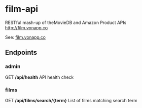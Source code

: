 # film-api

RESTful mash-up of theMovieDB and Amazon Product APIs http://film.vonapp.co

See: [film.vonapp.co](http://film.vonapp.co)

## Endpoints

### admin

GET **/api/health** API health check

### films

GET **/api/films/search/{term}** List of films matching search term
